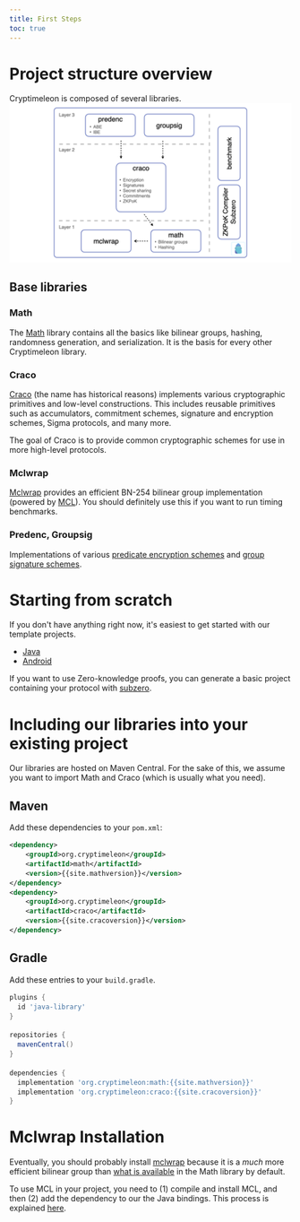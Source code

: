 ```yaml
---
title: First Steps
toc: true
---
```


# Project structure overview
Cryptimeleon is composed of several libraries.
![Overview of Cryptimeleon libraries](/assets/cryptimeleon_overview_parts.png)

## Base libraries
### Math
The [Math](https://github.com/cryptimeleon/math) library contains all the basics like bilinear groups, hashing, randomness generation, and serialization. 
It is the basis for every other Cryptimeleon library.

### Craco
[Craco](https://github.com/cryptimeleon/craco) (the name has historical reasons) implements various cryptographic primitives and low-level constructions. This includes reusable primitives such as accumulators, commitment schemes, signature and encryption schemes, Sigma protocols, and many more.

The goal of Craco is to provide common cryptographic schemes for use in more high-level protocols.

### Mclwrap
[Mclwrap](https://github.com/cryptimeleon/mclwrap) provides an efficient BN-254 bilinear group implementation (powered by [MCL](https://github.com/herumi/mcl)). 
You should definitely use this if you want to run timing benchmarks.

### Predenc, Groupsig
Implementations of various [predicate encryption schemes](https://github.com/cryptimeleon/predenc) and [group signature schemes](https://github.com/cryptimeleon/groupsig).

# Starting from scratch
If you don't have anything right now, it's easiest to get started with our template projects.

- [Java](https://github.com/cryptimeleon/java-demo)
- [Android](https://github.com/cryptimeleon/android-demo)

If you want to use Zero-knowledge proofs, you can generate a basic project containing your protocol with [subzero](https://cptml.org/subzero).

# Including our libraries into your existing project
Our libraries are hosted on Maven Central. 
For the sake of this, we assume you want to import Math and Craco (which is usually what you need).

## Maven
Add these dependencies to your `pom.xml`:

```xml
<dependency>
    <groupId>org.cryptimeleon</groupId>
    <artifactId>math</artifactId>
    <version>{{site.mathversion}}</version>
</dependency>
<dependency>
    <groupId>org.cryptimeleon</groupId>
    <artifactId>craco</artifactId>
    <version>{{site.cracoversion}}</version>
</dependency>
```

## Gradle
Add these entries to your `build.gradle`.

```gradle
plugins {
  id 'java-library'
}

repositories {
  mavenCentral()
}

dependencies {
  implementation 'org.cryptimeleon:math:{{site.mathversion}}'
  implementation 'org.cryptimeleon:craco:{{site.cracoversion}}'
}
```

# Mclwrap Installation
Eventually, you should probably install [mclwrap](https://github.com/herumi/mcl) because it is a _much_ more efficient bilinear group than [what is available](/docs/bilinear-groups.html) in the Math library by default.

To use MCL in your project, you need to (1) compile and install MCL, and then (2) add the dependency to our the Java bindings.
This process is explained [here](https://github.com/cryptimeleon/mclwrap/blob/main/README.md).
